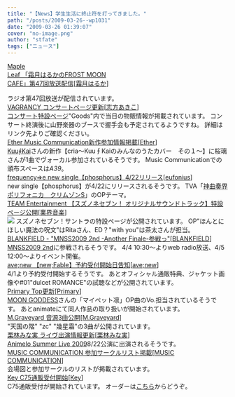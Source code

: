 ```yaml
---
title: "【News】学生生活に終止符を打ってきました。"
path: "/posts/2009-03-26--wp1031"
date: "2009-03-26 01:39:07"
cover: "no-image.png"
author: "stfate"
tags: ["ニュース"]
---
```


<style type="text/css">
<!--
p {white-space: pre-wrap};
-->
</style>

<a class="topics" href="http://www.timerocket.co.jp/fmc/" target="_blank">Maple Leaf 「霜月はるかのFROST MOON CAFE」第47回放送配信</a><span class="junre">[<a href="http://shimotsukin.com/" target="_blank">霜月はるか</a>]</span>
<div class="news">ラジオ第47回放送が配信されています。</div>
<a class="topics" href="http://www.vagrancy.jp/" target="_blank">VAGRANCY コンサートページ更新</a><span class="junre">[<a href="http://www.vagrancy.jp/" target="_blank">志方あきこ</a>]</span>
<div class="news"><a href="http://shikata-akiko.com/concert2009/" target="_blank">コンサート特設ページ</a>"Goods"内で当日の物販情報が掲載されています。
コンサート終演後に山野楽器のブースで握手会も予定されてるようですね。
詳細はリンク先よりご確認ください。</div>
<a class="topics" href="http://www.ether-music.com/" target="_blank">Ether Music Communication新作参加情報掲載</a><span class="junre">[<a href="http://www.ether-music.com/" target="_blank">Ether</a>]</span>
<div class="news"><a href="http://www3.to/kuukai/" target="_blank">Kuu∮Kai</a>さんの新作【cria～Kuu∮Kaiのみんなのうたカバー　その１～】に桜璃さんが1曲でヴォーカル参加されているそうです。
Music Communicationでの頒布スペースは<em>A39</em>。</div>
<a class="topics" href="http://eufonius.net/" target="_blank">frequency⇒e new single【phosphorus】4/22リリース</a><span class="junre">[<a href="http://eufonius.net/" target="_blank">eufonius</a>]</span>
<div class="news">new single【phosphorus】が4/22にリリースされるそうです。
TVA「<a href="http://www.polyphonica.tv/" target="_blank">神曲奏界ポリフォニカ　クリムゾンS</a>」のOPテーマ。</div>
<a class="topics" href="http://www.team-e.co.jp/sp/archive/suzunone7.html" target="_blank">TEAM Entertainment 【スズノネセブン！ オリジナルサウンドトラック】特設ページ公開</a><span class="junre">[<a href="" target="_blank">業界音楽</a>]</span>
<div class="news"><a href="http://www.team-e.co.jp/sp/archive/suzunone7.html" target="_blank"><img src="http://stfate.net/img/suzunone_L.jpg" class="image" /></a>
スズノネセブン！サントラの特設ページが公開されています。
OP"ほんとにほしい魔法の呪文"はRitaさん、ED？"with you"は茶太さんが担当。</div>
<a class="topics" href="http://blankfield.but.jp/" target="_blank">BLANKFIELD - "MNSS2009 2nd -Another Finale-参戦っ"</a><span class="junre">[<a href="http://blankfield.but.jp/" target="_blank">BLANKFIELD</a>]</span>
<div class="news"><a href="http://whitenight.info/index.php" target="_blank">MNSS2009 2nd</a>に参戦されるそうです。
4/4 10:30～よりweb radio放送、4/5 12:00～よりイベント開催。</div>
<a class="topics" href="http://www.avenew.jp/" target="_blank">ave;new 【new;Fable】予約受付開始日告知</a><span class="junre">[<a href="http://www.avenew.jp/" target="_blank">ave;new</a>]</span>
<div class="news">4/1より予約受付開始するそうです。
あとオフィシャル通販特典、ジャケット画像や#01"dulcet ROMANCE"の試聴などが公開されています。</div>
<a class="topics" href="http://primary-yuiko.com/" target="_blank">Primary Top更新</a><span class="junre">[<a href="http://primary-yuiko.com/" target="_blank">Primary</a>]</span>
<div class="news"><a href="http://mgss.jp/" target="_blank">MOON GODDESS</a>さんの「マイペット凛」OP曲のVo.担当されているそうです。
あとanimateにて同人作品の取り扱いが開始されています。</div>
<a class="topics" href="http://www.geocities.jp/iwamud/" target="_blank">M.Graveyard 音源3曲公開</a><span class="junre">[<a href="http://www.geocities.jp/iwamud/" target="_blank">M.Graveyard</a>]</span>
<div class="news">"天国の階" "zc" "幾星霜"の3曲が公開されています。</div>
<a class="topics" href="http://kuribayashi-minami.jp/information/index.html" target="_blank">栗林みな実 ライヴ出演情報更新</a><span class="junre">[<a href="http://kuribayashi-minami.jp/" target="_blank">栗林みな実</a>]</span>
<div class="news"><a href="http://anisama.tv/" target="_blank">Animelo Summer Live 2009</a>8/22公演に出演されるそうです。</div>
<a class="topics" href="http://m-comi.birdzberth.com/" target="_blank">MUSIC COMMUNICATION 参加サークルリスト掲載</a><span class="junre">[<a href="http://m-comi.birdzberth.com/" target="_blank">MUSIC COMMUNICATION</a>]</span>
<div class="news">会場図と参加サークルのリストが掲載されています。</div>
<a class="topics" href="http://key.visualarts.gr.jp/" target="_blank">Key C75通販受付開始</a><span class="junre">[<a href="http://key.visualarts.gr.jp/" target="_blank">Key</a>]</span>
<div class="news">C75通販受付が開始されています。
オーダーは<a href="http://www.product.co.jp/tsuhan/c75-order/" target="_blank">こちら</a>からどうぞ。</div>
